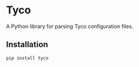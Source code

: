 # Tyco
A Python library for parsing Tyco configuration files.

## Installation
```bash
pip install tyco

